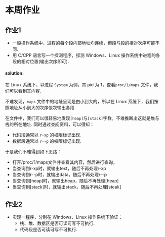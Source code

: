# 本周作业

## 作业1
* 一般操作系统中，进程的每个段内部地址均连续，但段与段的相对次序可能不同.
* 用 C/CPP 语言写一个探测程序，探测 Windows、Linux 操作系统中进程的各段的相对位置(输出次序即可).

#### solution:
在 Linux 系统下，以进程 `System` 为例，其 pid 为 1，查看`proc/1/maps` 文件，我们可以看到[其内容](./maps.txt).

不难发现，`maps` 文件中的地址呈现是由小到大的，所以在 Linux 系统下，我们按照地址从小到大的次序依次输出各段.

在文件中，我们可以很轻易地发现`[heap]`与`[stack]`字样，不难推断出这就是堆与栈的所在地址. 同时通过查阅资料，可以得知：
* 代码段通常以 `r-xp` 的权限标记出现.
* 数据段通常以 `r--p` 的权限标记出现.

于是我们不难得到如下思路：
* 打开/proc/1/maps文件并查看其内容，然后进行查询，
* 当查询到r-xp时，就输出text，随后不再处理r-xp
* 当查询到r--p时，就输出data，随后不再处理r--p
* 当查询到[heap]时，就输出heap，随后不再处理[heap]
* 当查询到[stack]时，就输出stack，随后不再处理[steak]


## 作业2
* 实现一程序，分别在 Windows、Linux 操作系统下验证：
  * 栈、堆、数据区是否可读可写不可执行.
  * 代码段是否可读可写不可执行.